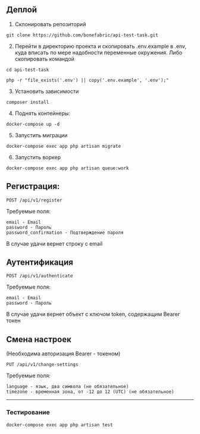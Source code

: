## Деплой

1. Склонировать репозиторий
```shell
git clone https://github.com/bonefabric/api-test-task.git
```

2. Перейти в директорию проекта и скопировать .env.example в .env, куда вписать по мере надобности
   переменные окружения. Либо скопировать командой
```shell
cd api-test-task
```
```shell
php -r "file_exists('.env') || copy('.env.example', '.env');"
```

3. Установить зависимости

```shell
composer install
```

4. Поднять контейнеры:
```shell
docker-compose up -d
```
5. Запустить миграции
```shell
docker-compose exec app php artisan migrate
```
6. Запустить воркер
```shell
docker-compose exec app php artisan queue:work
```

## Регистрация:

    POST /api/v1/register
Требуемые поля:

    email - Email
    password - Пароль
    password_confirmation - Подтверждение пароля

В случае удачи вернет строку с email

## Аутентификация

    POST /api/v1/authenticate
Требуемые поля:

    email - Email
    password - Пароль
В случае удачи вернет объект с ключом token, содержащим Bearer токен

## Смена настроек
(Необходима авторизация Bearer - токеном)

    PUT /api/v1/change-settings
Требуемые поля:

    language - язык, два символа (не обязательное)
    timezone - временная зона, от -12 до 12 (UTC) (не обязательное)

<hr>

### Тестирование

```shell
docker-compose exec app php artisan test
```
